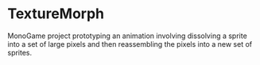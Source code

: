 # TextureMorph

MonoGame project prototyping an animation involving dissolving a sprite into a set of large pixels and then reassembling the pixels into a new set of sprites.

